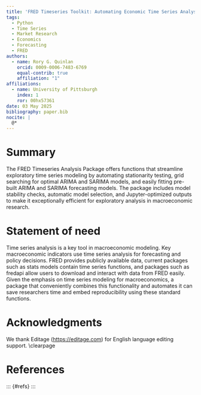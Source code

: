 ```yaml
---
title: 'FRED Timeseries Toolkit: Automating Economic Time Series Analysis and Forecasting in Python'
tags:
  - Python 
  - Time Series
  - Market Research
  - Economics
  - Forecasting
  - FRED
authors:
  - name: Rory G. Quinlan
    orcid: 0009-0006-7483-6769
    equal-contrib: true
    affiliation: "1"
affiliations:
  - name: University of Pittsburgh
    index: 1
    ror: 00hx57361
date: 03 May 2025
bibliography: paper.bib
nocite: |
  @*
---
```


# Summary
The FRED Timeseries Analysis Package offers functions that streamline exploratory time series modeling by automating stationarity testing, grid searching for optimal ARIMA and SARIMA models, and easily fitting pre-built ARIMA and SARIMA forecasting models. The package includes model stability checks, automatic model selection, and Jupyter-optimized outputs to make it exceptionally efficient for exploratory analysis in macroeconomic research.

# Statement of need

Time series analysis is a key tool in macroeconomic modeling. Key macroeconomic indicators use time series analysis for forecasting and policy decisions. FRED provides publicly available data, current packages such as stats models contain time series functions, and packages such as fredapi allow users to download and interact with data from FRED easily. Given the emphasis on time series modeling for macroeconomics, a package that conveniently combines this functionality and automates it can save researchers time and embed reproducibility using these standard functions.


# Acknowledgments

We thank Editage (https://editage.com) for English language editing support.
\clearpage

# References
::: {#refs}
:::

